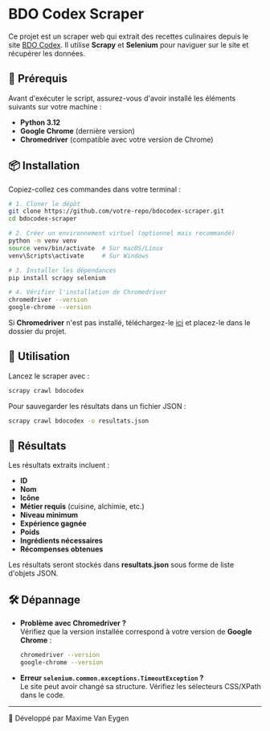 # BDO Codex Scraper

Ce projet est un scraper web qui extrait des recettes culinaires depuis le site [BDO Codex](https://bdocodex.com). Il utilise **Scrapy** et **Selenium** pour naviguer sur le site et récupérer les données.

## 📌 Prérequis

Avant d'exécuter le script, assurez-vous d'avoir installé les éléments suivants sur votre machine :

- **Python 3.12**
- **Google Chrome** (dernière version)
- **Chromedriver** (compatible avec votre version de Chrome)

## 📦 Installation

Copiez-collez ces commandes dans votre terminal :

```bash
# 1. Cloner le dépôt
git clone https://github.com/votre-repo/bdocodex-scraper.git
cd bdocodex-scraper

# 2. Créer un environnement virtuel (optionnel mais recommandé)
python -m venv venv
source venv/bin/activate  # Sur macOS/Linux
venv\Scripts\activate     # Sur Windows

# 3. Installer les dépendances
pip install scrapy selenium

# 4. Vérifier l'installation de Chromedriver
chromedriver --version
google-chrome --version
```

Si **Chromedriver** n'est pas installé, téléchargez-le [ici](https://chromedriver.chromium.org/downloads) et placez-le dans le dossier du projet.

## 🚀 Utilisation

Lancez le scraper avec :

```bash
scrapy crawl bdocodex
```

Pour sauvegarder les résultats dans un fichier JSON :

```bash
scrapy crawl bdocodex -o resultats.json
```

## 📂 Résultats

Les résultats extraits incluent :

- **ID**
- **Nom**
- **Icône**
- **Métier requis** (cuisine, alchimie, etc.)
- **Niveau minimum**
- **Expérience gagnée**
- **Poids**
- **Ingrédients nécessaires**
- **Récompenses obtenues**

Les résultats seront stockés dans **resultats.json** sous forme de liste d'objets JSON.

## 🛠 Dépannage

- **Problème avec Chromedriver ?**  
  Vérifiez que la version installée correspond à votre version de **Google Chrome** :
  ```bash
  chromedriver --version
  google-chrome --version
  ```

- **Erreur `selenium.common.exceptions.TimeoutException` ?**  
  Le site peut avoir changé sa structure. Vérifiez les sélecteurs CSS/XPath dans le code.

---
🔗 Développé par Maxime Van Eygen
